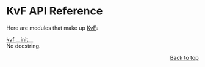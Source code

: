 # KvF API Reference
Here are modules that make up [KvF](/README.md):

[kvf.\_\_init\_\_](/docs/api/modules/kvf/__init__/README.md)
<br>
No docstring.

<p align="right"><a href="#kvf-api-reference">Back to top</a></p>
